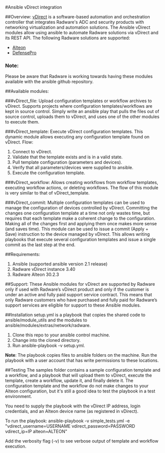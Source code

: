 #Ansible vDirect integration

##Overview:
[vDirect](https://www.radware.com/Products/vDirect/) is a software-based automation and orchestration controller that integrates Radware's ADC and security products with networking virtualization and automation solutions. 
The Ansible vDirect modules allow using ansible to automate Radware solutions via vDirect and its REST API.
The following Radware solutions are supported:

 - [Alteon](https://www.radware.com/Products/Alteon/)
 - [DefensePro](https://www.radware.com/Products/DefensePro/)

### Note: 
Please be aware that Radware is working towards having these modules available with the ansible github repository.

##Available modules:

###vDirect_file:
Upload configuration templates or workflow archives to vDirect. Supports projects where configuration templates/workflows are kept in source control. Simply write an ansible play that pulls the files out of source control, uploads them to vDirect, and uses one of the other modules to execute them.

###vDirect_template:
Execute vDirect configuration templates. This dynamic module allows executing any configuration template found on vDirect. 
Flow:
1. Connect to vDirect.
2. Validate that the template exists and is in a valid state.
3. Pull template configuration (parameters and devices).
4. Verify that all parameters/devices were supplied to ansible.
5. Execute the configuration template.

###vDirect_workflow:
Allows creating workflows from workflow templates, executing workflow actions, or deleting workflows. 
The flow of this module is very similar to that of vDirect_template.

###vDirect_commit:
Multiple configuration templates can be used to manage the configuration of devices controlled by vDirect. Committing the changes one configuration template at a time not only wastes time, but requires that each template make a coherent change to the configuration.
Making all of the changes first and applying them once makes more sense (and saves time).
This module can be used to issue a commit (Apply + Save) instruction to the device managed by vDirect.
This allows writing playbooks that execute several configuration templates and issue a single commit as the last step at the end.

##Requirements:
1. Ansible (supported ansible version 2.1 release)
2. Radware vDirect instance 3.40
3. Radware Alteon 30.2.3

##Support:
These Ansible modules for vDirect are supported by Radware only if used with Radware’s vDirect product and only if the customer is under an active and fully paid support service contract. This means that only Radware customers who have purchased and fully paid for Radware’s support services are eligible for support to these Ansible modules.

##Installation
setup.yml is a playbook that copies the shared code to ansible/module_utils and the modules to ansible/modules/extras/network/radware.

1. Clone this repo to your ansible control machine.
2. Change into the cloned directory.
3. Run ansible-playbook -v setup.yml.

**Note**: The playbook copies files to ansible folders on the machine. Run the playbook with a user account that has write permissions to these locations.

##Testing
The samples folder contains a sample configuration template and a workflow, and a playbook that will upload them to vDirect, execute the template, create a workflow, update it, and finally delete it.
The configuration template and the workflow do not make changes to your Alteon configuration, but it's still a good idea to test the playbook in a test environment.

You need to supply the playbook with the vDirect IP address, login credentials, and an Alteon device name (as registered in vDirect).

To run the playbook:
ansible-playbook -v simple_tests.yml -e "vdirect_username=USERNAME vdirect_password=PASSWORD vdirect_ip=IP alteon=ALTEON"

Add the verbosity flag (-v) to see verbose output of template and workflow execution.




